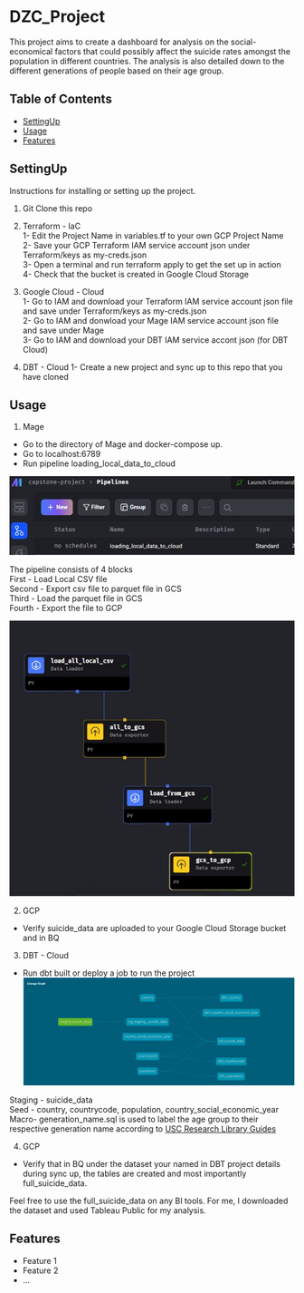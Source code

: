 # DZC_Project

This project aims to create a dashboard for analysis on the social-economical factors that could possibly affect the suicide rates amongst the population in different countries. The analysis is also detailed down to the different generations of people based on their age group.


## Table of Contents

- [SettingUp](#settingup)
- [Usage](#usage)
- [Features](#features)


## SettingUp
Instructions for installing or setting up the project. 

1) Git Clone this repo


2) Terraform - IaC  
1- Edit the Project Name in variables.tf to your own GCP Project Name  
2- Save your GCP Terraform IAM service account json under Terraform/keys as my-creds.json  
3- Open a terminal and run terraform apply to get the set up in action  
4- Check that the bucket is created in Google Cloud Storage  


3) Google Cloud - Cloud  
1- Go to IAM and download your Terraform IAM service account json file and save under Terraform/keys as my-creds.json  
2- Go to IAM and donwload your Mage IAM service account json file and save under Mage  
3- Go to IAM and download your DBT IAM service accont json (for DBT Cloud)  

4) DBT - Cloud
1- Create a new project and sync up to this repo that you have cloned 



## Usage

1) Mage
- Go to the directory of Mage and docker-compose up.
- Go to localhost:6789
- Run pipeline loading_local_data_to_cloud  

![Mage UI](/Images/mage-pipeline-ui.jpg)

The pipeline consists of 4 blocks  
First - Load Local CSV file  
Second - Export csv file to parquet file in GCS  
Third - Load the parquet file in GCS  
Fourth - Export the file to GCP  

![Mage Pipeline](/Images/mage-pipeline.jpg)

2) GCP
- Verify suicide_data are uploaded to your Google Cloud Storage bucket and in BQ

3) DBT - Cloud
- Run dbt built or deploy a job to run the project  
![DBT Lineage](/Images/dbt-lineage.jpg)

Staging - suicide_data  
Seed - country, countrycode, population, country_social_economic_year  
Macro- generation_name.sql is used to label the age group to their respective generation name according to [USC Research Library Guides](https://libguides.usc.edu/busdem/age#:~:text=The%20Baby%20Boomer%20Generation%20%E2%80%93%20born,Z%20%E2%80%93%20born%201995%2D2012)

4) GCP
- Verify that in BQ under the dataset your named in DBT project details during sync up, the tables are created and most importantly full_suicide_data.

Feel free to use the full_suicide_data on any BI tools. For me, I downloaded the dataset and used Tableau Public for my analysis.

## Features

- Feature 1
- Feature 2
- ...



